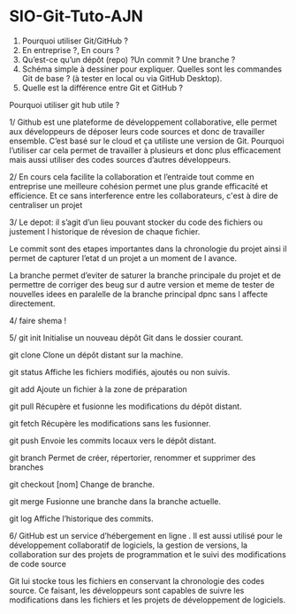 # SIO-Git-Tuto-AJN
1. Pourquoi utiliser Git/GitHub ?
2. En entreprise ?, En cours ?
3. Qu’est-ce qu’un dépôt (repo) ?Un commit ? Une branche ? 
4. Schéma simple à dessiner pour expliquer. 
Quelles sont les commandes Git de base ? (à tester en local ou via GitHub Desktop).
6. Quelle est la différence entre Git et GitHub ?

Pourquoi utiliser git hub utile ?

1/ Github est une plateforme de développement collaborative, elle permet aux développeurs de déposer leurs code sources  et donc de travailler ensemble. C’est basé sur le cloud et ça utiliste une version de Git. Pourquoi l’utiliser car cela permet de travailler à plusieurs et donc plus efficacement mais aussi utiliser des codes sources d’autres développeurs.



2/ En cours cela facilite la collaboration et l’entraide tout comme en entreprise une meilleure cohésion permet une plus grande efficacité et efficience. Et ce sans interference entre les collaborateurs, c'est à dire de centraliser un projet

3/  Le depot: il s’agit d’un lieu pouvant stocker du code des fichiers ou justement l historique de révesion de chaque fichier.

Le commit sont des etapes importantes dans la chronologie du projet ainsi il permet de capturer l’etat d un projet a un moment de l avance.

La branche permet d’eviter de saturer la branche principale du projet et de permettre de corriger des beug sur d autre version  et meme de tester de nouvelles idees en paralelle de la branche principal dpnc sans l affecte directement.  

4/ faire shema !

5/ 
git init
Initialise un nouveau dépôt Git dans le dossier courant.

git clone 
Clone un dépôt distant sur la machine.

git status
Affiche les fichiers modifiés, ajoutés ou non suivis.

git add 
Ajoute un fichier à la zone de préparation 

git pull
Récupère et fusionne les modifications du dépôt distant.

git fetch
Récupère les modifications sans les fusionner.

git push
Envoie les commits locaux vers le dépôt distant.

git branch
Permet de créer, répertorier, renommer et supprimer des branches

git checkout [nom]
Change de branche.

git merge 
Fusionne une branche dans la branche actuelle.

git log
Affiche l’historique des commits.


6/  GitHub est un service d’hébergement en ligne . Il est aussi utilisé pour le développement collaboratif de logiciels, la gestion de versions, la collaboration sur des projets de programmation et le suivi des modifications de code source 

Git lui stocke tous les fichiers en conservant la chronologie des codes source. Ce faisant, les développeurs sont capables de suivre les modifications dans les fichiers et les projets de développement de logiciels. 
































